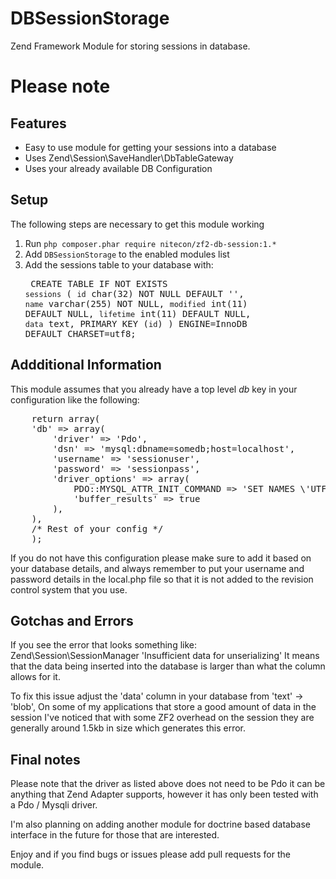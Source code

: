 DBSessionStorage
================

Zend Framework Module for storing sessions in database.

Please note
===========

## Features
- Easy to use module for getting your sessions into a database
- Uses Zend\Session\SaveHandler\DbTableGateway
- Uses your already available DB Configuration

## Setup

The following steps are necessary to get this module working

  1. Run `php composer.phar require nitecon/zf2-db-session:1.*`
  2. Add `DBSessionStorage` to the enabled modules list
  3. Add the sessions table to your database with:
    <pre class="brush:mysql">
    CREATE TABLE IF NOT EXISTS `sessions` (
        `id` char(32) NOT NULL DEFAULT '',
        `name` varchar(255) NOT NULL,
        `modified` int(11) DEFAULT NULL,
        `lifetime` int(11) DEFAULT NULL,
        `data` text,
        PRIMARY KEY (`id`)
      ) ENGINE=InnoDB DEFAULT CHARSET=utf8;
      </pre>

## Addditional Information

This module assumes that you already have a top level *db* key in your configuration like the following:
<pre class="brush:php">
    return array(
    'db' => array(
        'driver' => 'Pdo',
        'dsn' => 'mysql:dbname=somedb;host=localhost',
        'username' => 'sessionuser',
        'password' => 'sessionpass',
        'driver_options' => array(
            PDO::MYSQL_ATTR_INIT_COMMAND => 'SET NAMES \'UTF8\'',
            'buffer_results' => true
        ),
    ),
    /* Rest of your config */
    );
</pre>

If you do not have this configuration please make sure to add it based on your database details, and always
remember to put your username and password details in the local.php file so that it is not added
to the revision control system that you use.

## Gotchas and Errors

If you see the error that looks something like: Zend\Session\SessionManager 'Insufficient data for unserializing'
It means that the data being inserted into the database is larger than what the column allows for it.

To fix this issue adjust the 'data' column in your database from 'text' -> 'blob', On some of my applications that
store a good amount of data in the session I've noticed that with some ZF2 overhead on the session they are generally
around 1.5kb in size which generates this error.

## Final notes

Please note that the driver as listed above does not need to be Pdo it can be anything that Zend Adapter
supports, however it has only been tested with a Pdo / Mysqli driver.

I'm also planning on adding another module for doctrine based database interface in the future for those
that are interested.

Enjoy and if you find bugs or issues please add pull requests for the module.

